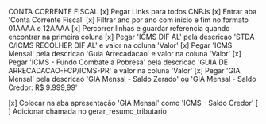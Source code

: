 CONTA CORRENTE FISCAL
 [x] Pegar Links para todos CNPJs
 [x] Entrar aba 'Conta Corrente Fiscal'
 [x] Filtrar ano por ano com inicio e fim no formato 01AAAA e 12AAAA
 [x] Percorrer linhas e guardar referencia quando encontrar na primeira coluna
 [x] Pegar 'ICMS DIF AL' pela descricao 'STDA C/ICMS RECOLHER DIF AL' e valor na coluna 'Valor'
 [x] Pegar 'ICMS Mensal' pela descricao 'Guia Arrecadacao' e valor na coluna 'Valor'
 [x] Pegar 'ICMS - Fundo Combate a Pobresa' pela descricao 'GUIA DE ARRECADACAO-FCP/ICMS-PR' e valor na coluna 'Valor'
 [x] Pegar 'GIA Mensal' pela descricao 'GIA Mensal - Saldo Zerado' ou 'GIA Mensal - Saldo Credor: R$ 9.999,99'

 [x] Colocar na aba apresentação 'GIA Mensal' como 'ICMS - Saldo Credor'
 [ ] Adicionar chamada no gerar_resumo_tributario
